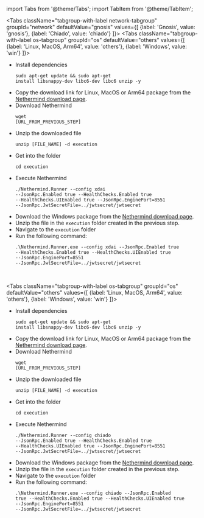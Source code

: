 import Tabs from '@theme/Tabs';
import TabItem from '@theme/TabItem';

<Tabs className="tabgroup-with-label network-tabgroup" groupId="network" defaultValue="gnosis" values={[
    {label: 'Gnosis', value: 'gnosis'},
    {label: 'Chiado', value: 'chiado'}
]}>
    <TabItem value="gnosis">
        <Tabs className="tabgroup-with-label os-tabgroup" groupId="os" defaultValue="others" values={[
            {label: 'Linux, MacOS, Arm64', value: 'others'},
            {label: 'Windows', value: 'win'}
        ]}>
            <TabItem value="others">
                <div>
                    <ul>
                        <li>
                            Install dependencies
                            <pre><code>sudo apt-get update && sudo apt-get install libsnappy-dev libc6-dev libc6 unzip -y</code></pre>
                        </li>
                         <li>Copy the download link for Linux, MacOS or Arm64 package from the <a href="https://downloads.nethermind.io/" target="_blank">Nethermind download page</a>.</li>
                        <li>
                            Download Nethermind
                            <pre><code>wget [URL_FROM_PREVIOUS_STEP]</code></pre>
                        </li>
                        <li>
                            Unzip the downloaded file
                            <pre><code>unzip [FILE_NAME] -d execution</code></pre>
                        </li>
                        <li>
                            Get into the folder
                            <pre><code>cd execution</code></pre>
                        </li>
                        <li>
                            Execute Nethermind
                            <pre><code>./Nethermind.Runner --config xdai --JsonRpc.Enabled true  --HealthChecks.Enabled true --HealthChecks.UIEnabled true --JsonRpc.EnginePort=8551 --JsonRpc.JwtSecretFile=../jwtsecret/jwtsecret</code></pre>
                        </li>
                    </ul>
                </div>
            </TabItem>
            <TabItem value="win">
                <div>
                    <ul>
                        <li>Download the Windows package from the <a href="https://downloads.nethermind.io/" target="_blank">Nethermind download page</a>.</li>
                        <li>Unzip the file in the <code>execution</code> folder created in the previous step.</li>
                        <li>Navigate to the <code>execution</code> folder</li>
                        <li>
                            Run the following command:
                            <pre><code>.\Nethermind.Runner.exe --config xdai --JsonRpc.Enabled true  --HealthChecks.Enabled true --HealthChecks.UIEnabled true --JsonRpc.EnginePort=8551 --JsonRpc.JwtSecretFile=../jwtsecret/jwtsecret</code></pre>    
                        </li>
                    </ul> 
                </div>
            </TabItem>
        </Tabs>
    </TabItem>
    <TabItem value="chiado">
        <Tabs className="tabgroup-with-label os-tabgroup" groupId="os" defaultValue="others" values={[
            {label: 'Linux, MacOS, Arm64', value: 'others'},
            {label: 'Windows', value: 'win'}
        ]}>
            <TabItem value="others">
                <div>
                    <ul>
                        <li>
                            Install dependencies
                            <pre><code>sudo apt-get update && sudo apt-get install libsnappy-dev libc6-dev libc6 unzip -y</code></pre>
                        </li>
                         <li>Copy the download link for Linux, MacOS or Arm64 package from the <a href="https://downloads.nethermind.io/" target="_blank">Nethermind download page</a>.</li>
                        <li>
                            Download Nethermind
                            <pre><code>wget [URL_FROM_PREVIOUS_STEP]</code></pre>
                        </li>
                        <li>
                            Unzip the downloaded file
                            <pre><code>unzip [FILE_NAME] -d execution</code></pre>
                        </li>
                        <li>
                            Get into the folder
                            <pre><code>cd execution</code></pre>
                        </li>
                        <li>
                            Execute Nethermind
                            <pre><code>./Nethermind.Runner --config chiado --JsonRpc.Enabled true  --HealthChecks.Enabled true --HealthChecks.UIEnabled true --JsonRpc.EnginePort=8551 --JsonRpc.JwtSecretFile=../jwtsecret/jwtsecret</code></pre>
                        </li>
                    </ul>
                </div>
            </TabItem>
            <TabItem value="win">
                <div>
                    <ul>
                        <li>Download the Windows package from the <a href="https://downloads.nethermind.io/" target="_blank">Nethermind download page</a>.</li>
                        <li>Unzip the file in the <code>execution</code> folder created in the previous step.</li>
                        <li>Navigate to the <code>execution</code> folder</li>
                        <li>
                            Run the following command:
                            <pre><code>.\Nethermind.Runner.exe --config chiado --JsonRpc.Enabled true  --HealthChecks.Enabled true --HealthChecks.UIEnabled true --JsonRpc.EnginePort=8551 --JsonRpc.JwtSecretFile=../jwtsecret/jwtsecret</code></pre>
                        </li>
                    </ul>
                </div>
            </TabItem>
        </Tabs>
    </TabItem>
</Tabs>
